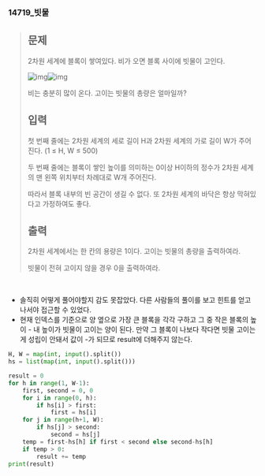 ### 14719_빗물

> ## 문제
>
> 2차원 세계에 블록이 쌓여있다. 비가 오면 블록 사이에 빗물이 고인다.
>
> ![img](https://onlinejudgeimages.s3-ap-northeast-1.amazonaws.com/problem/14719/1.png)![img](https://onlinejudgeimages.s3-ap-northeast-1.amazonaws.com/problem/14719/2.png)
>
> 비는 충분히 많이 온다. 고이는 빗물의 총량은 얼마일까?
>
> ## 입력
>
> 첫 번째 줄에는 2차원 세계의 세로 길이 H과 2차원 세계의 가로 길이 W가 주어진다. (1 ≤ H, W ≤ 500)
>
> 두 번째 줄에는 블록이 쌓인 높이를 의미하는 0이상 H이하의 정수가 2차원 세계의 맨 왼쪽 위치부터 차례대로 W개 주어진다.
>
> 따라서 블록 내부의 빈 공간이 생길 수 없다. 또 2차원 세계의 바닥은 항상 막혀있다고 가정하여도 좋다.
>
> ## 출력
>
> 2차원 세계에서는 한 칸의 용량은 1이다. 고이는 빗물의 총량을 출력하여라.
>
> 빗물이 전혀 고이지 않을 경우 0을 출력하여라.

<br>

- 솔직히 어떻게 풀어야할지 감도 못잡았다. 다른 사람들의 풀이를 보고 힌트를 얻고 나서야 접근할 수 있었다. 
- 현재 인덱스를 기준으로 양 옆으로 가장 큰 블록을 각각 구하고 그 중 작은 블록의 높이 - 내 높이가 빗물이 고이는 양이 된다. 만약 그 블록이 나보다 작다면 빗물 고이는 게 성립이 안돼서 값이 -가 되므로 result에 더해주지 않는다.

```python
H, W = map(int, input().split())
hs = list(map(int, input().split()))

result = 0
for h in range(1, W-1):
    first, second = 0, 0
    for i in range(0, h):
        if hs[i] > first:
            first = hs[i]
    for j in range(h+1, W):
        if hs[j] > second:
            second = hs[j]
    temp = first-hs[h] if first < second else second-hs[h]
    if temp > 0:
        result += temp
print(result)
```


